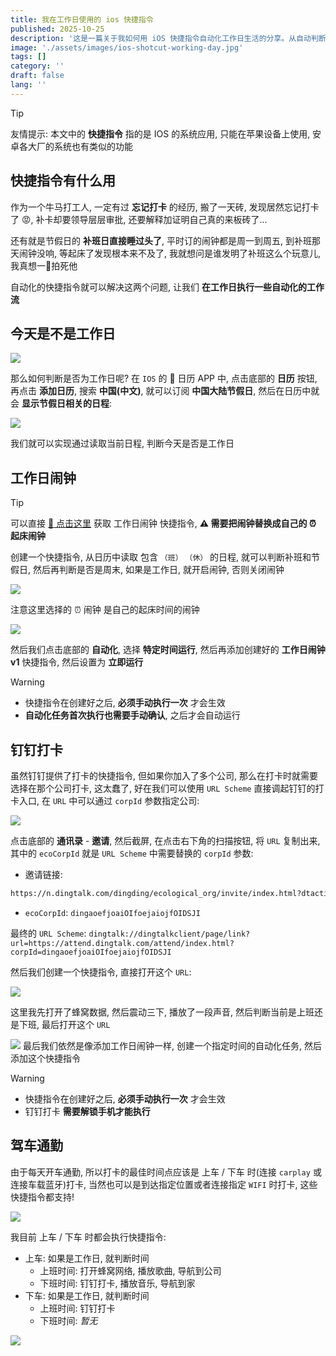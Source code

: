 ```yaml
---
title: 我在工作日使用的 ios 快捷指令
published: 2025-10-25
description: '这是一篇关于我如何用 iOS 快捷指令自动化工作日生活的分享。从自动判断是否为工作日，到自动启动闹钟、钉钉打卡、车载蓝牙触发导航，一切都在后台悄然完成。让繁琐的日常变得智能又轻松。'
image: './assets/images/ios-shotcut-working-day.jpg'
tags: []
category: ''
draft: false 
lang: ''
---
```


> [!TIP]
友情提示: 本文中的 **快捷指令** 指的是 IOS 的系统应用, 只能在苹果设备上使用, 安卓各大厂的系统也有类似的功能

## 快捷指令有什么用

作为一个牛马打工人, 一定有过 **忘记打卡** 的经历, 搬了一天砖, 发现居然忘记打卡了 😡, 补卡却要领导层层审批, 还要解释加证明自己真的来板砖了...

还有就是节假日的 **补班日直接睡过头了**, 平时订的闹钟都是周一到周五, 到补班那天闹钟没响, 等起床了发现根本来不及了, 我就想问是谁发明了补班这么个玩意儿, 我真想一🧱拍死他

自动化的快捷指令就可以解决这两个问题, 让我们 **在工作日执行一些自动化的工作流**

## 今天是不是工作日
![](./assets/images/ios-shotcut-working-day-holiday.png)

那么如何判断是否为工作日呢? 在 `IOS` 的 📅 日历 APP 中, 点击底部的 **日历** 按钮, 再点击 **添加日历**, 搜索 **中国(中文)**, 就可以订阅 **中国大陆节假日**, 然后在日历中就会 **显示节假日相关的日程**:

![](./assets/images/ios-shotcut-working-day-calendar.png)

我们就可以实现通过读取当前日程, 判断今天是否是工作日

## 工作日闹钟

> [!TIP]
可以直接 <a href="https://www.icloud.com/shortcuts/85a171d7627748fbbb6975cf6acdffcd" target="_blank">🔗 点击这里</a> 获取 工作日闹钟 快捷指令, **⚠️ 需要把闹钟替换成自己的 ⏰ 起床闹钟**

创建一个快捷指令, 从日历中读取 包含 `（班）` `（休）` 的日程, 就可以判断补班和节假日, 然后再判断是否是周末, 如果是工作日, 就开启闹钟, 否则关闭闹钟

![](./assets/images/ios-shotcut-working-day-alarm-clock.png)

注意这里选择的 ⏰ 闹钟 是自己的起床时间的闹钟

![](./assets/images/ios-shotcut-working-day-auto.png)

然后我们点击底部的 **自动化**, 选择 **特定时间运行**, 然后再添加创建好的 **工作日闹钟 v1** 快捷指令, 然后设置为 **立即运行**

> [!WARNING]
> - 快捷指令在创建好之后, **必须手动执行一次** 才会生效
> - **自动化任务首次执行也需要手动确认**, 之后才会自动运行

## 钉钉打卡

虽然钉钉提供了打卡的快捷指令, 但如果你加入了多个公司, 那么在打卡时就需要选择在那个公司打卡, 这太蠢了, 好在我们可以使用 `URL Scheme` 直接调起钉钉的打卡入口, 在 `URL` 中可以通过 `corpId` 参数指定公司:

![](./assets/images/ios-shotcut-working-day-dingtalk-url.png)

点击底部的 **通讯录** - **邀请**, 然后截屏, 在点击右下角的扫描按钮, 将 `URL` 复制出来, 其中的 `ecoCorpId` 就是 `URL Scheme` 中需要替换的 `corpId` 参数:

- 邀请链接:

```bash
https://n.dingtalk.com/dingding/ecological_org/invite/index.html?dtaction=os&dd_darkmode=true&unionOrgId=257q04350302&ecoCorpId=dingaoefjoaiOIfoejaiojfOIDSJI&inviterUid=&inviteCode=asoiejfOSJfiea&deptId=-1#/inviteJoin
```

- `ecoCorpId`: `dingaoefjoaiOIfoejaiojfOIDSJI`

最终的 `URL Scheme`: `dingtalk://dingtalkclient/page/link?url=https://attend.dingtalk.com/attend/index.html?corpId=dingaoefjoaiOIfoejaiojfOIDSJI`

然后我们创建一个快捷指令, 直接打开这个 `URL`:

![](./assets/images/ios-shotcut-working-day-dingtalk-checkin.png)

这里我先打开了蜂窝数据, 然后震动三下, 播放了一段声音, 然后判断当前是上班还是下班, 最后打开这个 `URL`

![](./assets/images/ios-shotcut-working-day-dingtalk-checkin-auto.png)
最后我们依然是像添加工作日闹钟一样, 创建一个指定时间的自动化任务, 然后添加这个快捷指令

> [!WARNING]
> - 快捷指令在创建好之后, **必须手动执行一次** 才会生效
> - 钉钉打卡 **需要解锁手机才能执行**

## 驾车通勤

由于每天开车通勤, 所以打卡的最佳时间点应该是 上车 / 下车 时(连接 `carplay` 或连接车载蓝牙)打卡, 当然也可以是到达指定位置或者连接指定 `WIFI` 时打卡, 这些快捷指令都支持!

![](./assets/images/ios-shotcut-working-day-auto-select.png)

我目前 上车 / 下车 时都会执行快捷指令:
- 上车: 如果是工作日, 就判断时间
  - 上班时间: 打开蜂窝网络, 播放歌曲, 导航到公司
  - 下班时间: 钉钉打卡, 播放音乐, 导航到家
- 下车: 如果是工作日, 就判断时间
  - 上班时间: 钉钉打卡
  - 下班时间: *暂无*

![](./assets/images/ios-shotcut-working-day-carplay.png)
